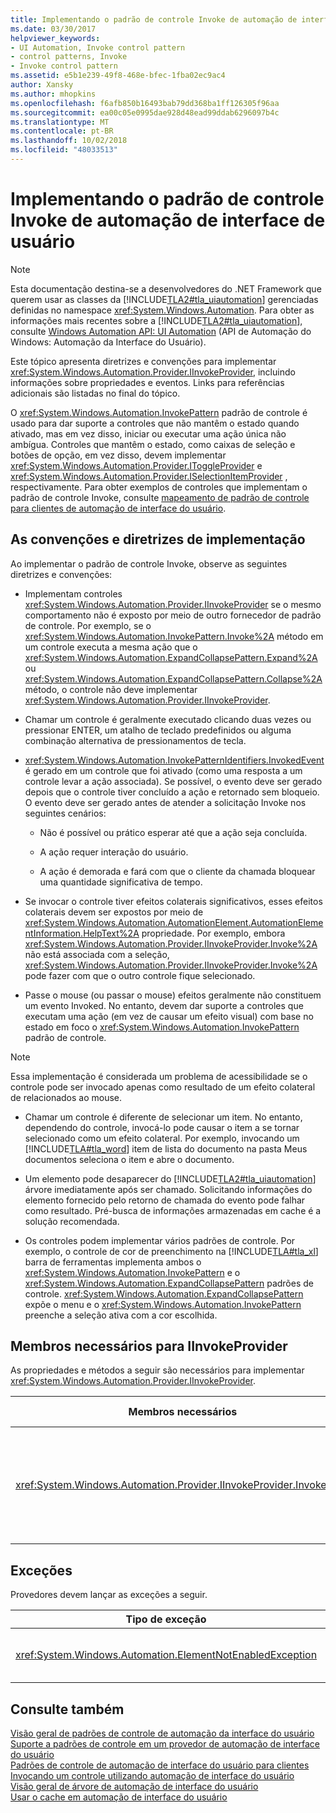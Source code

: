 ```yaml
---
title: Implementando o padrão de controle Invoke de automação de interface de usuário
ms.date: 03/30/2017
helpviewer_keywords:
- UI Automation, Invoke control pattern
- control patterns, Invoke
- Invoke control pattern
ms.assetid: e5b1e239-49f8-468e-bfec-1fba02ec9ac4
author: Xansky
ms.author: mhopkins
ms.openlocfilehash: f6afb850b16493bab79dd368ba1ff126305f96aa
ms.sourcegitcommit: ea00c05e0995dae928d48ead99ddab6296097b4c
ms.translationtype: MT
ms.contentlocale: pt-BR
ms.lasthandoff: 10/02/2018
ms.locfileid: "48033513"
---
```

# <a name="implementing-the-ui-automation-invoke-control-pattern"></a>Implementando o padrão de controle Invoke de automação de interface de usuário
> [!NOTE]
>  Esta documentação destina-se a desenvolvedores do .NET Framework que querem usar as classes da [!INCLUDE[TLA2#tla_uiautomation](../../../includes/tla2sharptla-uiautomation-md.md)] gerenciadas definidas no namespace <xref:System.Windows.Automation>. Para obter as informações mais recentes sobre a [!INCLUDE[TLA2#tla_uiautomation](../../../includes/tla2sharptla-uiautomation-md.md)], consulte [Windows Automation API: UI Automation](https://go.microsoft.com/fwlink/?LinkID=156746) (API de Automação do Windows: Automação da Interface do Usuário).  
  
 Este tópico apresenta diretrizes e convenções para implementar <xref:System.Windows.Automation.Provider.IInvokeProvider>, incluindo informações sobre propriedades e eventos. Links para referências adicionais são listadas no final do tópico.  
  
 O <xref:System.Windows.Automation.InvokePattern> padrão de controle é usado para dar suporte a controles que não mantêm o estado quando ativado, mas em vez disso, iniciar ou executar uma ação única não ambígua. Controles que mantêm o estado, como caixas de seleção e botões de opção, em vez disso, devem implementar <xref:System.Windows.Automation.Provider.IToggleProvider> e <xref:System.Windows.Automation.Provider.ISelectionItemProvider> , respectivamente. Para obter exemplos de controles que implementam o padrão de controle Invoke, consulte [mapeamento de padrão de controle para clientes de automação de interface do usuário](../../../docs/framework/ui-automation/control-pattern-mapping-for-ui-automation-clients.md).  
  
<a name="Implementation_Guidelines_and_Conventions"></a>   
## <a name="implementation-guidelines-and-conventions"></a>As convenções e diretrizes de implementação  
 Ao implementar o padrão de controle Invoke, observe as seguintes diretrizes e convenções:  
  
-   Implementam controles <xref:System.Windows.Automation.Provider.IInvokeProvider> se o mesmo comportamento não é exposto por meio de outro fornecedor de padrão de controle. Por exemplo, se o <xref:System.Windows.Automation.InvokePattern.Invoke%2A> método em um controle executa a mesma ação que o <xref:System.Windows.Automation.ExpandCollapsePattern.Expand%2A> ou <xref:System.Windows.Automation.ExpandCollapsePattern.Collapse%2A> método, o controle não deve implementar <xref:System.Windows.Automation.Provider.IInvokeProvider>.  
  
-   Chamar um controle é geralmente executado clicando duas vezes ou pressionar ENTER, um atalho de teclado predefinidos ou alguma combinação alternativa de pressionamentos de tecla.  
  
-   <xref:System.Windows.Automation.InvokePatternIdentifiers.InvokedEvent> é gerado em um controle que foi ativado (como uma resposta a um controle levar a ação associada). Se possível, o evento deve ser gerado depois que o controle tiver concluído a ação e retornado sem bloqueio. O evento deve ser gerado antes de atender a solicitação Invoke nos seguintes cenários:  
  
    -   Não é possível ou prático esperar até que a ação seja concluída.  
  
    -   A ação requer interação do usuário.  
  
    -   A ação é demorada e fará com que o cliente da chamada bloquear uma quantidade significativa de tempo.  
  
-   Se invocar o controle tiver efeitos colaterais significativos, esses efeitos colaterais devem ser expostos por meio de <xref:System.Windows.Automation.AutomationElement.AutomationElementInformation.HelpText%2A> propriedade. Por exemplo, embora <xref:System.Windows.Automation.Provider.IInvokeProvider.Invoke%2A> não está associada com a seleção, <xref:System.Windows.Automation.Provider.IInvokeProvider.Invoke%2A> pode fazer com que o outro controle fique selecionado.  
  
-   Passe o mouse (ou passar o mouse) efeitos geralmente não constituem um evento Invoked. No entanto, devem dar suporte a controles que executam uma ação (em vez de causar um efeito visual) com base no estado em foco o <xref:System.Windows.Automation.InvokePattern> padrão de controle.  
  
> [!NOTE]
>  Essa implementação é considerada um problema de acessibilidade se o controle pode ser invocado apenas como resultado de um efeito colateral de relacionados ao mouse.  
  
-   Chamar um controle é diferente de selecionar um item. No entanto, dependendo do controle, invocá-lo pode causar o item a se tornar selecionado como um efeito colateral. Por exemplo, invocando um [!INCLUDE[TLA#tla_word](../../../includes/tlasharptla-word-md.md)] item de lista do documento na pasta Meus documentos seleciona o item e abre o documento.  
  
-   Um elemento pode desaparecer do [!INCLUDE[TLA2#tla_uiautomation](../../../includes/tla2sharptla-uiautomation-md.md)] árvore imediatamente após ser chamado. Solicitando informações do elemento fornecido pelo retorno de chamada do evento pode falhar como resultado. Pré-busca de informações armazenadas em cache é a solução recomendada.  
  
-   Os controles podem implementar vários padrões de controle. Por exemplo, o controle de cor de preenchimento na [!INCLUDE[TLA#tla_xl](../../../includes/tlasharptla-xl-md.md)] barra de ferramentas implementa ambos o <xref:System.Windows.Automation.InvokePattern> e o <xref:System.Windows.Automation.ExpandCollapsePattern> padrões de controle. <xref:System.Windows.Automation.ExpandCollapsePattern> expõe o menu e o <xref:System.Windows.Automation.InvokePattern> preenche a seleção ativa com a cor escolhida.  
  
<a name="Required_Members_for_the_IValueProvider_Interface"></a>   
## <a name="required-members-for-iinvokeprovider"></a>Membros necessários para IInvokeProvider  
 As propriedades e métodos a seguir são necessários para implementar <xref:System.Windows.Automation.Provider.IInvokeProvider>.  
  
|Membros necessários|Tipo de membro|Observações|  
|----------------------|-----------------|-----------|  
|<xref:System.Windows.Automation.Provider.IInvokeProvider.Invoke%2A>|method|<xref:System.Windows.Automation.Provider.IInvokeProvider.Invoke%2A> é uma chamada assíncrona e deve retornar imediatamente sem bloqueio.<br /><br /> Esse comportamento é particularmente importante para controles que, direta ou indiretamente, iniciam uma caixa de diálogo modal quando invocado. Qualquer cliente de automação de interface do usuário que atraiu o evento permanecerá bloqueado até que a caixa de diálogo modal está fechada.|  
  
<a name="Exceptions"></a>   
## <a name="exceptions"></a>Exceções  
 Provedores devem lançar as exceções a seguir.  
  
|Tipo de exceção|Condição|  
|--------------------|---------------|  
|<xref:System.Windows.Automation.ElementNotEnabledException>|Se o controle não está habilitado.|  
  
## <a name="see-also"></a>Consulte também  
 [Visão geral de padrões de controle de automação da interface do usuário](../../../docs/framework/ui-automation/ui-automation-control-patterns-overview.md)  
 [Suporte a padrões de controle em um provedor de automação de interface do usuário](../../../docs/framework/ui-automation/support-control-patterns-in-a-ui-automation-provider.md)  
 [Padrões de controle de automação de interface do usuário para clientes](../../../docs/framework/ui-automation/ui-automation-control-patterns-for-clients.md)  
 [Invocando um controle utilizando automação de interface do usuário](../../../docs/framework/ui-automation/invoke-a-control-using-ui-automation.md)  
 [Visão geral de árvore de automação de interface do usuário](../../../docs/framework/ui-automation/ui-automation-tree-overview.md)  
 [Usar o cache em automação de interface do usuário](../../../docs/framework/ui-automation/use-caching-in-ui-automation.md)
